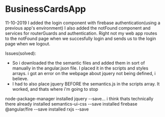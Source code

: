 # BusinessCardsApp
11-10-2019
I added the login component with firebase authentication(using a previous app's environment)
I also added the notFound component and services for routerGuards and authentication.
Right not my web app routes to the notFound page when we succesfully login and sends us to the login page when we logout.


Issues(solved):
- So i downloaded the the semantic files and added them in sort of manually in the angular.json file. I placed it in the scripts and styles arrays. i got an error on the webpage about jquery not being defined, i believe.
- I had to also place jquery BEFORE the semantics.js in the scripts array. It worked, and thats where i'm going to stop

node-package-manager
installed jquery --save... i think thats technically there already 
installed semantics-ui-css --save
installed firebase @angular/fire --save
installed rxjs --save
